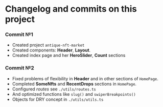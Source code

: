 # Changelog and commits on this project

### Commit №1
- Created project `antique-nft-market`
- Created components: **Header**, **Layout**.
- Created index page and her **HeroSlider**, **Count** sections

### Commit №2
- Fixed problems of flexibility in **Header** and in other sections of `HomePage`.
- Completed **SomeNfts** and **RecentDrops** sections in `HomePage`.
- Configured _routes_ see `./utils/routes.ts`
- And optimized functions like `slug()` and `swiperBreakpoints()`
- Objects for DRY concept in `./utils/utils.ts`